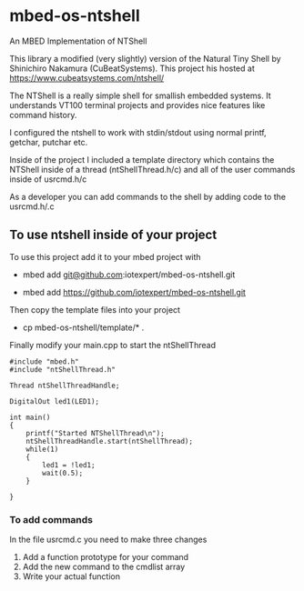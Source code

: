 # mbed-os-ntshell
An MBED Implementation of NTShell

This library a modified (very slightly) version of the Natural Tiny Shell by Shinichiro Nakamura (CuBeatSystems).  This project his hosted at https://www.cubeatsystems.com/ntshell/

The NTShell is a really simple shell for smallish embedded systems.  It understands VT100 terminal projects and provides nice features like command history.

I configured the ntshell to work with stdin/stdout using normal printf, getchar, putchar etc.

Inside of the project I included a template directory which contains the NTShell inside of a thread (ntShellThread.h/c) and all of the user commands inside of usrcmd.h/c

As a developer you can add commands to the shell by adding code to the usrcmd.h/.c

## To use ntshell inside of your project
To use this project add it to your mbed project with
* mbed add git@github.com:iotexpert/mbed-os-ntshell.git

* mbed add https://github.com/iotexpert/mbed-os-ntshell.git

Then copy the template files into your project
* cp mbed-os-ntshell/template/* .

Finally modify your main.cpp to start the ntShellThread

```
#include "mbed.h"
#include "ntShellThread.h"

Thread ntShellThreadHandle;

DigitalOut led1(LED1);

int main()
{
    printf("Started NTShellThread\n");
    ntShellThreadHandle.start(ntShellThread);
    while(1)
    {
        led1 = !led1;
        wait(0.5);
    }

}
```
### To add commands
In the file usrcmd.c you need to make three changes
1. Add a function prototype for your command
2. Add the new command to the cmdlist array
3. Write your actual function
